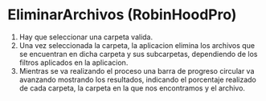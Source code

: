 # EliminarArchivos (RobinHoodPro)
1. Hay que seleccionar una carpeta valida.
2. Una vez seleccionada la carpeta, la aplicacion elimina los archivos que se encuentran en dicha carpeta y sus subcarpetas, dependiendo de los filtros aplicados en la aplicacion.
3. Mientras se va realizando el proceso una barra de progreso circular va avanzando mostrando los resultados, indicando el porcentaje realizado de cada carpeta, la carpeta en la que nos encontramos y el archivo.
